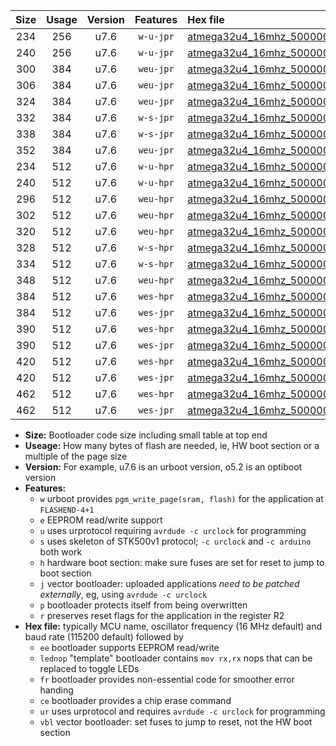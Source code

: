 |Size|Usage|Version|Features|Hex file|
|:-:|:-:|:-:|:-:|:--|
|234|256|u7.6|`w-u-jpr`|[atmega32u4_16mhz_500000bps_ur_vbl.hex](https://raw.githubusercontent.com/stefanrueger/urboot/main/atmega32u4_16mhz_500000bps_ur_vbl.hex)|
|240|256|u7.6|`w-u-jpr`|[atmega32u4_16mhz_500000bps_lednop_ur_vbl.hex](https://raw.githubusercontent.com/stefanrueger/urboot/main/atmega32u4_16mhz_500000bps_lednop_ur_vbl.hex)|
|300|384|u7.6|`weu-jpr`|[atmega32u4_16mhz_500000bps_ee_ur_vbl.hex](https://raw.githubusercontent.com/stefanrueger/urboot/main/atmega32u4_16mhz_500000bps_ee_ur_vbl.hex)|
|306|384|u7.6|`weu-jpr`|[atmega32u4_16mhz_500000bps_ee_lednop_ur_vbl.hex](https://raw.githubusercontent.com/stefanrueger/urboot/main/atmega32u4_16mhz_500000bps_ee_lednop_ur_vbl.hex)|
|324|384|u7.6|`weu-jpr`|[atmega32u4_16mhz_500000bps_ee_lednop_fr_ur_vbl.hex](https://raw.githubusercontent.com/stefanrueger/urboot/main/atmega32u4_16mhz_500000bps_ee_lednop_fr_ur_vbl.hex)|
|332|384|u7.6|`w-s-jpr`|[atmega32u4_16mhz_500000bps_vbl.hex](https://raw.githubusercontent.com/stefanrueger/urboot/main/atmega32u4_16mhz_500000bps_vbl.hex)|
|338|384|u7.6|`w-s-jpr`|[atmega32u4_16mhz_500000bps_lednop_vbl.hex](https://raw.githubusercontent.com/stefanrueger/urboot/main/atmega32u4_16mhz_500000bps_lednop_vbl.hex)|
|352|384|u7.6|`weu-jpr`|[atmega32u4_16mhz_500000bps_ee_lednop_fr_ce_ur_vbl.hex](https://raw.githubusercontent.com/stefanrueger/urboot/main/atmega32u4_16mhz_500000bps_ee_lednop_fr_ce_ur_vbl.hex)|
|234|512|u7.6|`w-u-hpr`|[atmega32u4_16mhz_500000bps_ur.hex](https://raw.githubusercontent.com/stefanrueger/urboot/main/atmega32u4_16mhz_500000bps_ur.hex)|
|240|512|u7.6|`w-u-hpr`|[atmega32u4_16mhz_500000bps_lednop_ur.hex](https://raw.githubusercontent.com/stefanrueger/urboot/main/atmega32u4_16mhz_500000bps_lednop_ur.hex)|
|296|512|u7.6|`weu-hpr`|[atmega32u4_16mhz_500000bps_ee_ur.hex](https://raw.githubusercontent.com/stefanrueger/urboot/main/atmega32u4_16mhz_500000bps_ee_ur.hex)|
|302|512|u7.6|`weu-hpr`|[atmega32u4_16mhz_500000bps_ee_lednop_ur.hex](https://raw.githubusercontent.com/stefanrueger/urboot/main/atmega32u4_16mhz_500000bps_ee_lednop_ur.hex)|
|320|512|u7.6|`weu-hpr`|[atmega32u4_16mhz_500000bps_ee_lednop_fr_ur.hex](https://raw.githubusercontent.com/stefanrueger/urboot/main/atmega32u4_16mhz_500000bps_ee_lednop_fr_ur.hex)|
|328|512|u7.6|`w-s-hpr`|[atmega32u4_16mhz_500000bps.hex](https://raw.githubusercontent.com/stefanrueger/urboot/main/atmega32u4_16mhz_500000bps.hex)|
|334|512|u7.6|`w-s-hpr`|[atmega32u4_16mhz_500000bps_lednop.hex](https://raw.githubusercontent.com/stefanrueger/urboot/main/atmega32u4_16mhz_500000bps_lednop.hex)|
|348|512|u7.6|`weu-hpr`|[atmega32u4_16mhz_500000bps_ee_lednop_fr_ce_ur.hex](https://raw.githubusercontent.com/stefanrueger/urboot/main/atmega32u4_16mhz_500000bps_ee_lednop_fr_ce_ur.hex)|
|384|512|u7.6|`wes-hpr`|[atmega32u4_16mhz_500000bps_ee.hex](https://raw.githubusercontent.com/stefanrueger/urboot/main/atmega32u4_16mhz_500000bps_ee.hex)|
|384|512|u7.6|`wes-jpr`|[atmega32u4_16mhz_500000bps_ee_vbl.hex](https://raw.githubusercontent.com/stefanrueger/urboot/main/atmega32u4_16mhz_500000bps_ee_vbl.hex)|
|390|512|u7.6|`wes-hpr`|[atmega32u4_16mhz_500000bps_ee_lednop.hex](https://raw.githubusercontent.com/stefanrueger/urboot/main/atmega32u4_16mhz_500000bps_ee_lednop.hex)|
|390|512|u7.6|`wes-jpr`|[atmega32u4_16mhz_500000bps_ee_lednop_vbl.hex](https://raw.githubusercontent.com/stefanrueger/urboot/main/atmega32u4_16mhz_500000bps_ee_lednop_vbl.hex)|
|420|512|u7.6|`wes-hpr`|[atmega32u4_16mhz_500000bps_ee_lednop_fr.hex](https://raw.githubusercontent.com/stefanrueger/urboot/main/atmega32u4_16mhz_500000bps_ee_lednop_fr.hex)|
|420|512|u7.6|`wes-jpr`|[atmega32u4_16mhz_500000bps_ee_lednop_fr_vbl.hex](https://raw.githubusercontent.com/stefanrueger/urboot/main/atmega32u4_16mhz_500000bps_ee_lednop_fr_vbl.hex)|
|462|512|u7.6|`wes-hpr`|[atmega32u4_16mhz_500000bps_ee_lednop_fr_ce.hex](https://raw.githubusercontent.com/stefanrueger/urboot/main/atmega32u4_16mhz_500000bps_ee_lednop_fr_ce.hex)|
|462|512|u7.6|`wes-jpr`|[atmega32u4_16mhz_500000bps_ee_lednop_fr_ce_vbl.hex](https://raw.githubusercontent.com/stefanrueger/urboot/main/atmega32u4_16mhz_500000bps_ee_lednop_fr_ce_vbl.hex)|

- **Size:** Bootloader code size including small table at top end
- **Useage:** How many bytes of flash are needed, ie, HW boot section or a multiple of the page size
- **Version:** For example, u7.6 is an urboot version, o5.2 is an optiboot version
- **Features:**
  + `w` urboot provides `pgm_write_page(sram, flash)` for the application at `FLASHEND-4+1`
  + `e` EEPROM read/write support
  + `u` uses urprotocol requiring `avrdude -c urclock` for programming
  + `s` uses skeleton of STK500v1 protocol; `-c urclock` and `-c arduino` both work
  + `h` hardware boot section: make sure fuses are set for reset to jump to boot section
  + `j` vector bootloader: uploaded applications *need to be patched externally*, eg, using `avrdude -c urclock`
  + `p` bootloader protects itself from being overwritten
  + `r` preserves reset flags for the application in the register R2
- **Hex file:** typically MCU name, oscillator frequency (16 MHz default) and baud rate (115200 default) followed by
  + `ee` bootloader supports EEPROM read/write
  + `lednop` "template" bootloader contains `mov rx,rx` nops that can be replaced to toggle LEDs
  + `fr` bootloader provides non-essential code for smoother error handing
  + `ce` bootloader provides a chip erase command
  + `ur` uses urprotocol and requires `avrdude -c urclock` for programming
  + `vbl` vector bootloader: set fuses to jump to reset, not the HW boot section

